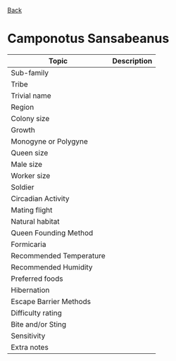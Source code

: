[Back](./README.md)

# Camponotus Sansabeanus

| Topic |  Description |
|--------|---|
| Sub-family |  |
| Tribe |  |
| Trivial name |  |
| Region |  |
| Colony size |  |
| Growth |  |
| Monogyne or Polygyne |  |
| Queen size |  |
| Male size |  |
| Worker size |  |
| Soldier |  |
| Circadian Activity |  |
| Mating flight |  |
| Natural habitat |  |
| Queen Founding Method |  |
| Formicaria |  |
| Recommended Temperature |  |
| Recommended Humidity |  |
| Preferred foods |  |
| Hibernation |  |
| Escape Barrier Methods |  |
| Difficulty rating |  |
| Bite and/or Sting |  |
| Sensitivity | |
| Extra notes |  |  